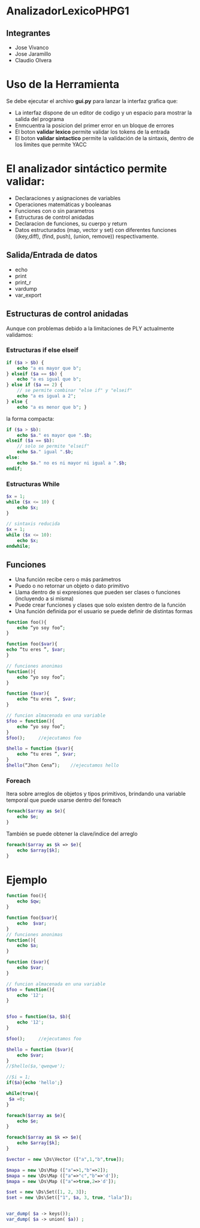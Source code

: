 # AnalizadorLexicoPHPG1

## Integrantes

- Jose Vivanco
- Jose Jaramillo
- Claudio Olvera

# Uso de la Herramienta

Se debe ejecutar el  archivo **gui.py** para lanzar la interfaz grafica que:

- La interfaz dispone de un editor de codigo y un espacio para mostrar la salida del programa
- Enmcuentra la posicion del primer error en un bloque de errores
- El boton **validar lexico** permite validar los tokens de la entrada
- El boton **validar sintactico** permite la validación de la sintaxis, dentro de los limites que permite YACC

# El analizador sintáctico permite validar:

- Declaraciones y asignaciones de variables
- Operaciones matemáticas y booleanas
- Funciones con o sin parametros 
- Estructuras de control anidadas 
- Declaracion de funciones, su cuerpo y return
- Datos estructurados (map, vector y set) con diferentes funciones ((key,diff), (find, push), (union, remove)) respectivamente.

## Salida/Entrada de datos
- echo
- print
- print_r
- vardump
- var_export

## Estructuras de control anidadas
Aunque con problemas debido a la limitaciones de PLY actualmente validamos:

### Estructuras if else elseif

```php
if ($a > $b) { 
    echo "a es mayor que b";
} elseif ($a == $b) { 
    echo "a es igual que b";
} else if ($a == 2) {
    // se permite combinar "else if" y "elseif"
	echo "a es igual a 2";
} else { 
    echo "a es menor que b"; }


```

la forma compacta:
```php
if ($a > $b):
	echo $a." es mayor que ".$b;
elseif ($a == $b):
	// solo se permite "elseif"
	echo $a." igual ".$b;
else:
	echo $a." no es ni mayor ni igual a ".$b;
endif;
```

### Estructuras While

```php
$x = 1;
while ($x <= 10) {
    echo $x;
}

// sintaxis reducida
$x = 1;
while ($x <= 10):
	echo $x;
endwhile;

```

## Funciones

- Una función recibe cero o más parámetros
- Puedo o no retornar un objeto o dato primitivo
- Llama dentro de si expresiones que pueden ser clases o funciones (incluyendo a si misma)
- Puede crear funciones y clases que solo existen dentro de la función
- Una función definida por el usuario se puede definir de distintas formas

```php
function foo(){
	echo “yo soy foo”;
}

function foo($var){
echo “tu eres ”, $var;
}

// funciones anonimas
function(){
	echo “yo soy foo”;
}

function ($var){
	echo “tu eres ”, $var;
}

// funcion almacenada en una variable
$foo = function(){
	echo “yo soy foo”;
}
$foo();		//ejecutamos foo

$hello = function ($var){
	echo “tu eres ”, $var;
}
$hello(“Jhon Cena”);	//ejecutamos hello
```

### Foreach

Itera sobre arreglos de objetos y tipos primitivos, brindando una variable temporal que puede usarse dentro del foreach

```php
foreach($array as $e){
	echo $e;
}

```

También se puede obtener la clave/indice del arreglo

```php
foreach($array as $k => $e){
	echo $array[$k];
}
```

# Ejemplo

```php
function foo(){
	echo $qw;
}

function foo($var){
	echo  $var;
}
// funciones anonimas
function(){
	echo $a;
}

function ($var){
	echo $var;
}

// funcion almacenada en una variable
$foo = function(){
	echo '12';
}


$foo = function($a, $b){
	echo '12';
}

$foo();		//ejecutamos foo

$hello = function ($var){
	echo $var;
}
//$hello($a,'qweqwe');	

//$i = 1;
if($a){echo 'hello';}

while(true){
 $a =0;
}

foreach($array as $e){
	echo $e;
}

foreach($array as $k => $e){
	echo $array[$k];
}

$vector = new \Ds\Vector (["a",1,"b",true]);

$mapa = new \Ds\Map (["a"=>1,"b"=>2]);
$mapa = new \Ds\Map (["a"=>"c","b"=>'d']);
$mapa = new \Ds\Map (["a"=>true,2=>'d']);

$set = new \Ds\Set([1, 2, 3]);
$set = new \Ds\Set(["1", $a, 3, true, "lala"]);


var_dump( $a -> keys());
var_dump( $a -> union( $a)) ;
```

